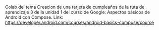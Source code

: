 Colab del tema Creacion de una tarjeta de cumpleaños de la ruta de aprendizaje 3 de la unidad 1
del curso de Google: Aspectos básicos de Android con Compose.
Link: https://developer.android.com/courses/android-basics-compose/course
